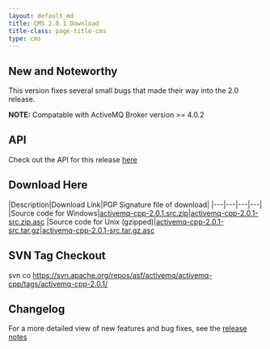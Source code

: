 ```yaml
---
layout: default_md
title: CMS 2.0.1 Download
title-class: page-title-cms
type: cms
---
```


New and Noteworthy
------------------

This version fixes several small bugs that made their way into the 2.0 release.

**NOTE:** Compatable with ActiveMQ Broker version >= 4.0.2

API
---

Check out the API for this release [here](http://activemq.apache.org/cms/api_docs/activemqcpp-2.0.1)

Download Here
-------------

|Description|Download Link|PGP Signature file of download|
|---|---|---|---|
|Source code for Windows|[activemq-cpp-2.0.1.src.zip](http://archive.apache.org/dist/activemq/activemq-cpp/source/activemq-cpp-2.0.1-src.zip)|[activemq-cpp-2.0.1-src.zip.asc](http://archive.apache.org/dist/activemq/activemq-cpp/source/activemq-cpp-2.0.1-src.zip.asc)
|Source code for Unix (gzipped)|[activemq-cpp-2.0.1-src.tar.gz](http://archive.apache.org/dist/activemq/activemq-cpp/source/activemq-cpp-2.0.1-src.tar.gz)|[activemq-cpp-2.0.1-src.tar.gz.asc](http://archive.apache.org/dist/activemq/activemq-cpp/source/activemq-cpp-2.0.1-src.tar.gz.asc)

SVN Tag Checkout
----------------

svn co https://svn.apache.org/repos/asf/activemq/activemq-cpp/tags/activemq-cpp-2.0.1/

Changelog
---------

For a more detailed view of new features and bug fixes, see the [release notes](https://issues.apache.org/jira/secure/ReleaseNote.jspa?projectId=12311207&version=12315644)

